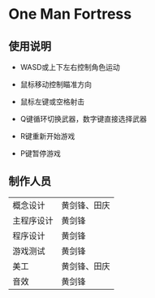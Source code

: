 # One Man Fortress

## 使用说明

* WASD或上下左右控制角色运动

* 鼠标移动控制瞄准方向

* 鼠标左键或空格射击

* Q键循环切换武器，数字键直接选择武器

* R键重新开始游戏

* P键暂停游戏

## 制作人员

|           |             |
| --------  | ----------- |
| 概念设计  | 黄剑锋、田庆  |
| 主程序设计| 黄剑锋        |
| 程序设计  | 黄剑锋        |
| 游戏测试  | 黄剑锋        |
| 美工      | 黄剑锋、田庆  |
| 音效      | 黄剑锋        |

